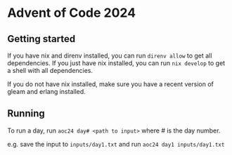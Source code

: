 # Advent of Code 2024

## Getting started

If you have nix and direnv installed, you can run `direnv allow` to get all dependencies. If you just have nix installed, you can run `nix develop` to get a shell with all dependencies.

If you do not have nix installed, make sure you have a recent version of gleam and erlang installed.

## Running

To run a day, run `aoc24 day# <path to input>` where # is the day number. 

e.g. save the input to `inputs/day1.txt` and run `aoc24 day1 inputs/day1.txt`

